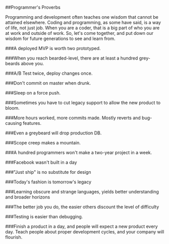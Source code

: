##Programmer's Proverbs

Programming and development often teaches one wisdom that cannot be attained elsewhere. Coding and programming, as some have said, is a way of life, not just job. When you are a coder, that is a big part of who you are at work and outside of work. So, let's come together, and put down our wisdom for future generations to see and learn from.

###A deployed MVP is worth two prototyped.

###When you reach bearded-level, there are at least a hundred grey-beards above you.

###A/B Test twice, deploy changes once.

###Don't commit on master when drunk.

###Sleep on a force push.

###Sometimes you have to cut legacy support to allow the new product to bloom.

###More hours worked, more commits made. Mostly reverts and bug-causing features.

###Even a greybeard will drop production DB.

###Scope creep makes a mountain.

###A hundred programmers won't make a two-year project in a week.

###Facebook wasn't built in a day

###"Just ship" is no substitute for design

###Today's fashion is tomorrow's legacy

###Learning obscure and strange languages, yields better understanding and broader horizons

###The better job you do, the easier others discount the level of difficulty

###Testing is easier than debugging.

###Finish a product in a day, and people will expect a new product every day. Teach people about proper development cycles, and your company will flourish.
